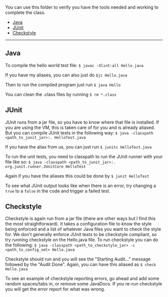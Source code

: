 You can use this folder to verify you have the tools needed and working to complete the class.

* [Java](#java)
* [JUnit](#junit)
* [Checkstyle](#checkstyle)

---

## Java
To compile the hello world test file:
`$ javac -Xlint:all Hello.java`

If you have my aliases, you can also just do `$jc Hello.java`

Then to run the compiled program just run
`$ java Hello`

You can clean the .class files by running `$ rm *.class`

## JUnit
JUnit runs from a jar file, so you have to know where that file is installed. If you are using the VM, this is taken care of for you and is already aliased. But you can compile JUnit tests in the following way:
`$ java -classpath <path_to_junit_jar>:. HelloTest.java`

If you have the alias from us, you can just run `$ junitc HelloTest.java`

To run the unit tests, you need to classpath to run the JUnit runner with your file like so:
`$ java -classpath <path_to_junit_jar>:. org.junit.runner.JUnitCore HelloTest`

Again if you have the aliases this could be done by `$ junit HelloTest`

To see what JUnit output looks like when there is an error, try changing a `true` to a `false` in the code and trigger a failed test.

## Checkstyle
Checkstyle is again run from a jar file (there are other ways but I find this the most straightforward). It takes a configuration file to know the style being enforced and a list of whatever Java files you want to check the style for. We don't generally enforce JUnit tests to be checkstyle compliant, so try running checkstyle on the Hello.java file. To run checkstyle you can do the following:
`$ java -classpath <path_to_checkstyle_jar> -c <path_to_config_xml> Hello.java`

Checkstyle should run and you will see the "Starting Audit..." message followed by the "Audit Done". Again, you can have this aliased as `$ check Hello.java`

To see an example of checkstyle reporting errors, go ahead and add some random spaces/tabs in, or remove some JavaDocs. If you re-run checkstyle you will get the error report for what was wrong.
